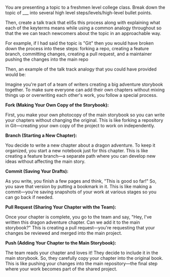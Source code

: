 You are presenting a topic to a freshmen level college class. Break down the topic of ___ into several high level steps/levels/high-level bullet points.

Then, create a talk track that eli5s this process along with explaining what each of the keyterms means while using a common analogy throughout so that the we can teach newcomers about the topic in an approachable way.

For example, if I had said the topic is "Git" then you would have broken down the process into these steps: forking a repo, creating a feature branch, committing changes, creating a pull request, and a maintainer pushing the changes into the main repo

Then, an example of the talk track analogy that you could have provided would be:

Imagine you're part of a team of writers creating a big adventure storybook together. To make sure everyone can add their own chapters without mixing things up or overwriting each other's work, you follow a special process.

**Fork (Making Your Own Copy of the Storybook):**

First, you make your own photocopy of the main storybook so you can write your chapters without changing the original. This is like forking a repository in Git—creating your own copy of the project to work on independently.

**Branch (Starting a New Chapter):**

You decide to write a new chapter about a dragon adventure. To keep it organized, you start a new notebook just for this chapter. This is like creating a feature branch—a separate path where you can develop new ideas without affecting the main story.

**Commit (Saving Your Drafts):**

As you write, you finish a few pages and think, "This is good so far!" So, you save that version by putting a bookmark in it. This is like making a commit—you're saving snapshots of your work at various stages so you can go back if needed.

**Pull Request (Sharing Your Chapter with the Team):**

Once your chapter is complete, you go to the team and say, "Hey, I've written this dragon adventure chapter. Can we add it to the main storybook?" This is creating a pull request—you're requesting that your changes be reviewed and merged into the main project.

**Push (Adding Your Chapter to the Main Storybook):**

The team reads your chapter and loves it! They decide to include it in the main storybook. So, they carefully copy your chapter into the original book. This is like pushing your changes into the main repository—the final step where your work becomes part of the shared project.
